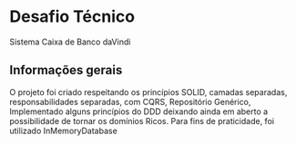 # Desafio Técnico 

Sistema Caixa de Banco daVindi

## Informações gerais
O projeto foi criado respeitando os princípios SOLID, camadas separadas, responsabilidades separadas, com CQRS, Repositório Genérico, Implementado alguns princípios do DDD deixando ainda em aberto a possibilidade de tornar os domínios Ricos. Para fins de praticidade, foi utilizado InMemoryDatabase


